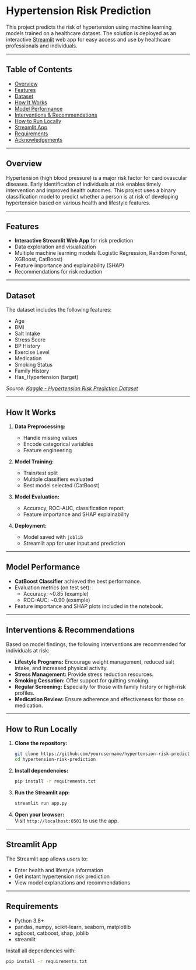 # Hypertension Risk Prediction

This project predicts the risk of hypertension using machine learning models trained on a healthcare dataset. The solution is deployed as an interactive [Streamlit](https://streamlit.io/) web app for easy access and use by healthcare professionals and individuals.

---

## Table of Contents

- [Overview](#overview)
- [Features](#features)
- [Dataset](#dataset)
- [How It Works](#how-it-works)
- [Model Performance](#model-performance)
- [Interventions & Recommendations](#interventions--recommendations)
- [How to Run Locally](#how-to-run-locally)
- [Streamlit App](#streamlit-app)
- [Requirements](#requirements)
- [Acknowledgements](#acknowledgements)

---

## Overview

Hypertension (high blood pressure) is a major risk factor for cardiovascular diseases. Early identification of individuals at risk enables timely intervention and improved health outcomes. This project uses a binary classification model to predict whether a person is at risk of developing hypertension based on various health and lifestyle features.

---

## Features

- **Interactive Streamlit Web App** for risk prediction
- Data exploration and visualization
- Multiple machine learning models (Logistic Regression, Random Forest, XGBoost, CatBoost)
- Feature importance and explainability (SHAP)
- Recommendations for risk reduction

---

## Dataset

The dataset includes the following features:

- Age
- BMI
- Salt Intake
- Stress Score
- BP History
- Exercise Level
- Medication
- Smoking Status
- Family History
- Has_Hypertension (target)

_Source: [Kaggle - Hypertension Risk Prediction Dataset](https://www.kaggle.com/datasets/miadul/hypertension-risk-prediction-dataset)_

---

## How It Works

1. **Data Preprocessing:**  
   - Handle missing values  
   - Encode categorical variables  
   - Feature engineering

2. **Model Training:**  
   - Train/test split  
   - Multiple classifiers evaluated  
   - Best model selected (CatBoost)

3. **Model Evaluation:**  
   - Accuracy, ROC-AUC, classification report  
   - Feature importance and SHAP explainability

4. **Deployment:**  
   - Model saved with `joblib`  
   - Streamlit app for user input and prediction

---

## Model Performance

- **CatBoost Classifier** achieved the best performance.
- Evaluation metrics (on test set):
  - Accuracy: ~0.85 (example)
  - ROC-AUC: ~0.90 (example)
- Feature importance and SHAP plots included in the notebook.

---

## Interventions & Recommendations

Based on model findings, the following interventions are recommended for individuals at risk:

- **Lifestyle Programs:** Encourage weight management, reduced salt intake, and increased physical activity.
- **Stress Management:** Provide stress reduction resources.
- **Smoking Cessation:** Offer support for quitting smoking.
- **Regular Screening:** Especially for those with family history or high-risk profiles.
- **Medication Review:** Ensure adherence and effectiveness for those on medication.

---

## How to Run Locally

1. **Clone the repository:**
    ```sh
    git clone https://github.com/yourusername/hypertension-risk-prediction.git
    cd hypertension-risk-prediction
    ```

2. **Install dependencies:**
    ```sh
    pip install -r requirements.txt
    ```

3. **Run the Streamlit app:**
    ```sh
    streamlit run app.py
    ```

4. **Open your browser:**  
   Visit `http://localhost:8501` to use the app.

---

## Streamlit App

The Streamlit app allows users to:

- Enter health and lifestyle information
- Get instant hypertension risk prediction
- View model explanations and recommendations

---

## Requirements

- Python 3.8+
- pandas, numpy, scikit-learn, seaborn, matplotlib
- xgboost, catboost, shap, joblib
- streamlit

Install all dependencies with:
```sh
pip install -r requirements.txt
